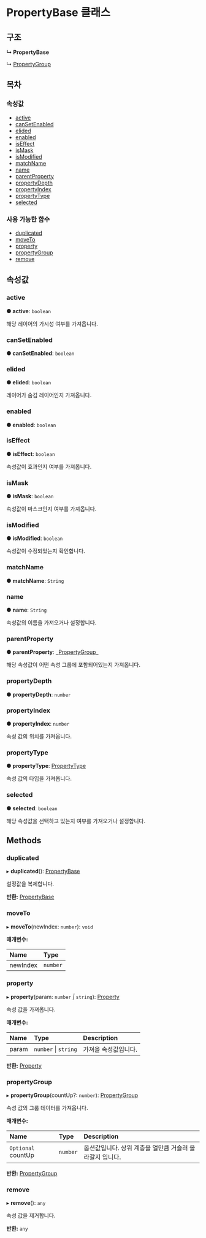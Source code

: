 # PropertyBase 클래스

## 구조

**↳ PropertyBase**

↳ [PropertyGroup](propertygroup-class.md)

## 목차

### 속성값

* [active](propertybase-class.md#active)
* [canSetEnabled](propertybase-class.md#cansetenabled)
* [elided](propertybase-class.md#elided)
* [enabled](propertybase-class.md#enabled)
* [isEffect](propertybase-class.md#iseffect)
* [isMask](propertybase-class.md#ismask)
* [isModified](propertybase-class.md#ismodified)
* [matchName](propertybase-class.md#matchname)
* [name](propertybase-class.md#name)
* [parentProperty](propertybase-class.md#parentproperty)
* [propertyDepth](propertybase-class.md#propertydepth)
* [propertyIndex](propertybase-class.md#propertyindex)
* [propertyType](propertybase-class.md#propertytype)
* [selected](propertybase-class.md#selected)

### 사용 가능한 함수

* [duplicated](propertybase-class.md#duplicated)
* [moveTo](propertybase-class.md#moveto)
* [property](propertybase-class.md#property)
* [propertyGroup](propertybase-class.md#propertygroup)
* [remove](propertybase-class.md#remove)

## 속성값

### active <a id="active"></a>

**● active**: `boolean`

해당 레이어의 가시성 여부를 가져옵니다.

### canSetEnabled <a id="cansetenabled"></a>

**● canSetEnabled**: `boolean`

### elided <a id="elided"></a>

**● elided**: `boolean`

레이어가 숨김 레이어인지 가져옵니다.

### enabled <a id="enabled"></a>

**● enabled**: `boolean`

### isEffect <a id="iseffect"></a>

**● isEffect**: `boolean`

속성값이 효과인지 여부를 가져옵니다.

### isMask <a id="ismask"></a>

**● isMask**: `boolean`

속성값이 마스크인지 여부를 가져옵니다.

### isModified <a id="ismodified"></a>

**● isModified**: `boolean`

속성값이 수정되었는지 확인합니다.

### matchName <a id="matchname"></a>

**● matchName**: `String`

### name <a id="name"></a>

**● name**: `String`

속성값의 이름을 가져오거나 설정합니다.

### parentProperty <a id="parentproperty"></a>

**● parentProperty**: \_[PropertyGroup](propertygroup-class.md)\_

해당 속성값이 어떤 속성 그룹에 포함되어있는지 가져옵니다.

### propertyDepth <a id="propertydepth"></a>

**● propertyDepth**: `number`

### propertyIndex <a id="propertyindex"></a>

**● propertyIndex**: `number`

속성 값의 위치를 가져옵니다.

### propertyType <a id="propertytype"></a>

**● propertyType**: [PropertyType](../etc/enum/_affectscript_.affectscriptapi.propertytype.md)

속성 값의 타입을 가져옵니다.

### selected <a id="selected"></a>

**● selected**: `boolean`

해당 속성값을 선택하고 있는지 여부를 가져오거나 설정합니다.

## Methods

### duplicated <a id="duplicated"></a>

▸ **duplicated**\(\): [PropertyBase](propertybase-class.md)

설정값을 복제합니다.

**반환:** [PropertyBase](propertybase-class.md)

### moveTo <a id="moveto"></a>

▸ **moveTo**\(newIndex: `number`\): `void`

**매개변수:**

| Name | Type |
| :--- | :--- |
| newIndex | `number` |

### property <a id="property"></a>

▸ **property**\(param: `number` _\|_ `string`\): [Property](property-class.md)

속성 값을 가져옵니다.

**매개변수:**

| Name | Type | Description |
| :--- | :--- | :--- |
| param | `number` \| `string` | 가져올 속성값입니다. |

**반환:** [Property](property-class.md)

### propertyGroup <a id="propertygroup"></a>

▸ **propertyGroup**\(countUp?: `number`\): [PropertyGroup](propertygroup-class.md)

속성 값의 그룹 데이터를 가져옵니다.

**매개변수:**

| Name | Type | Description |
| :--- | :--- | :--- |
| `Optional` countUp | `number` | 옵션값입니다. 상위 계층을 얼만큼 거슬러 올라갈지 입니다. |

**반환:** [PropertyGroup](propertygroup-class.md)

### remove <a id="remove"></a>

▸ **remove**\(\): `any`

속성 값을 제거합니다.

**반환:** `any`


